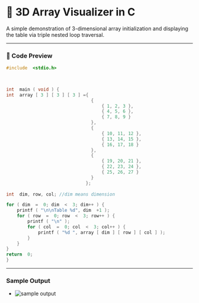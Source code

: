 
# 🧊 3D Array Visualizer in C

A simple demonstration of 3-dimensional array initialization and displaying the table via triple nested loop traversal.

---
### 📝 Code Preview
```c
#include  <stdio.h>

  

int  main ( void ) {
int  array [ 3 ] [ 3 ] [ 3 ] ={ 
								{
									{ 1, 2, 3 },
									{ 4, 5, 6 },
									{ 7, 8, 9 }
								},
								{
									{ 10, 11, 12 },
									{ 13, 14, 15 },
									{ 16, 17, 18 }
								},
								{
									{ 19, 20, 21 },
									{ 22, 23, 24 },
									{ 25, 26, 27 }
								}
							  };
								
int  dim, row, col; //dim means dimension

for ( dim  =  0; dim  <  3; dim++ ) {
	printf ( "\n\nTable %d", dim  +1 );
	for ( row  =  0; row  <  3; row++ ) {
		printf ( "\n" );
		for ( col  =  0; col  <  3; col++ ) {
			printf ( "%d ", array [ dim ] [ row ] [ col ] );
		}
	}
}
return  0;
}
```
---
### Sample Output
- ![sample output](https://github.com/zoreladrean/C-language-codes/blob/main/3D_array_sample/sampleOutput.PNG)
